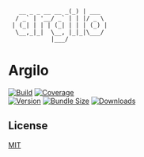 ```text
   __ _ _ __ __ _(_) | ___
  / _` | '__/ _` | | |/ _ \
 | (_| | | | (_| | | | (_) |
  \__,_|_|  \__, |_|_|\___/
            |___/

```

# Argilo

[![Build][build-badge]][ci]
[![Coverage][cover-badge]][cover]
<br/>
[![Version][version-badge]][npm]
[![Bundle Size][bundle-badge]][bundle]
[![Downloads][downloads-badge]][npm]

## License

[MIT](http://opensource.org/licenses/MIT)

[ci]: https://ci.appveyor.com/project/tao-zeng/argilo/branch/dev
[build-badge]: https://img.shields.io/appveyor/ci/tao-zeng/argilo/dev.svg
[cover]: https://coveralls.io/github/tao-zeng/argilo?branch=dev
[cover-badge]: https://img.shields.io/coveralls/github/tao-zeng/argilo/dev.svg

[npm]: https://www.npmjs.com/package/argilo/v/latest
[downloads-badge]: https://img.shields.io/npm/dt/argilo.svg

[version-badge]: https://img.shields.io/npm/v/argilo/latest.svg
[bundle]: https://bundlephobia.com/result?p=argilo@latest
[bundle-badge]: https://img.shields.io/bundlephobia/minzip/argilo/latest.svg
